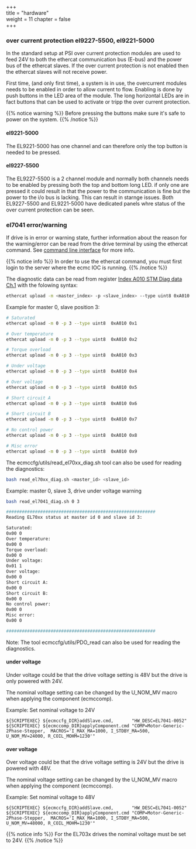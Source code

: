 +++  
title = "hardware"   
weight = 11
chapter = false  
+++

### over current protection el9227-5500, el9221-5000
In the standard setup at PSI over current protection modules are used to feed 24V to both the ethercat communication bus (E-bus) and the power bus of the ethercat slaves. If the over current protection is not enabled then the ethercat slaves will not receive power.

First time, (and only first time), a system is in use, the overcurrent modules needs to be enabled in order to allow current to flow. Enabling is done by push buttons in the LED area of the module. The long horizontal LEDs are in fact buttons that can be used to activate or tripp the over current protection. 

{{% notice warning %}}
Before pressing the buttons make sure it's safe to power on the system.
{{% /notice %}}

#### el9221-5000
The EL9221-5000 has one channel and can therefore only the top button is needed to be pressed.

#### el9227-5500 
The EL9227-5500 is a 2 channel module and normally both channels needs to be enabled by pressing both the top and bottom long LED. if only one are pressed it could result in that the power to the communication is fine but the power to the i/o bus is lacking. This can result in starnge issues. Both EL9227-5500 and EL9221-5000 have dedicated panels whre status of the over current protection can be seen.

### el7041 error/warning
If drive is in error or warning state, further information about the reason for the warning/error can be read from the drive terminal by using the ethercat command. See [command line interface](ethercatcli) for more info.

{{% notice info %}}
In order to use the ethercat command, you must first login to the server where the ecmc IOC is running.
{{% /notice %}}


The diagnostic data can be read from register [Index A010 STM Diag data Ch.1](https://infosys.beckhoff.com/english.php?content=../content/1033/el70x1/2286662027.html&id=126846504617985959) with the folowing syntax:

```bash
ethercat upload -m <master_index> -p <slave_index> --type uint8 0xA010 <subindex>
```
Example for master 0, slave position 3:
```bash
# Saturated
ethercat upload -m 0 -p 3 --type uint8  0xA010 0x1

# Over temperature
ethercat upload -m 0 -p 3 --type uint8  0xA010 0x2

# Torque overload
ethercat upload -m 0 -p 3 --type uint8  0xA010 0x3

# Under voltage
ethercat upload -m 0 -p 3 --type uint8  0xA010 0x4

# Over voltage
ethercat upload -m 0 -p 3 --type uint8  0xA010 0x5

# Short circuit A
ethercat upload -m 0 -p 3 --type uint8  0xA010 0x6

# Short circuit B
ethercat upload -m 0 -p 3 --type uint8  0xA010 0x7

# No control power
ethercat upload -m 0 -p 3 --type uint8  0xA010 0x8

# Misc error
ethercat upload -m 0 -p 3 --type uint8  0xA010 0x9
```

The ecmccfg/utils/read_el70xx_diag.sh tool can also be used for reading the diagnostics:
```bash
bash read_el70xx_diag.sh <master_id> <slave_id>
```

Example: master 0, slave 3, drive under voltage warning
```bash
bash read_el7041_diag.sh 0 3

#########################################################
Reading EL70xx status at master id 0 and slave id 3:

Saturated:
0x00 0
Over temperature:
0x00 0
Torque overload:
0x00 0
Under voltage:
0x01 1
Over voltage:
0x00 0
Short circuit A:
0x00 0
Short circuit B:
0x00 0
No control power:
0x00 0
Misc error:
0x00 0

#########################################################

```
Note: The tool ecmccfg/utils/PDO_read can also be used for reading the diagnostics.

#### under voltage
Under voltage could be that the drive voltage setting is 48V but the drive is only powered with 24V.

The nominal voltage setting can be changed by the U_NOM_MV macro when applying the component (ecmccomp).

Example: Set nominal voltage to 24V
```
${SCRIPTEXEC} ${ecmccfg_DIR}addSlave.cmd,       "HW_DESC=EL7041-0052"
${SCRIPTEXEC} ${ecmccomp_DIR}applyComponent.cmd "COMP=Motor-Generic-2Phase-Stepper,  MACROS='I_MAX_MA=1000, I_STDBY_MA=500, U_NOM_MV=24000, R_COIL_MOHM=1230'"

```

#### over voltage
Over voltage could be that the drive voltage setting is 24V but the drive is powered with 48V.

The nominal voltage setting can be changed by the U_NOM_MV macro when applying the component (ecmccomp).

Example: Set nominal voltage to 48V
```
${SCRIPTEXEC} ${ecmccfg_DIR}addSlave.cmd,       "HW_DESC=EL7041-0052"
${SCRIPTEXEC} ${ecmccomp_DIR}applyComponent.cmd "COMP=Motor-Generic-2Phase-Stepper,  MACROS='I_MAX_MA=1000, I_STDBY_MA=500, U_NOM_MV=48000, R_COIL_MOHM=1230'"

```

{{% notice info %}}
For the EL703x drives the nominal voltage must be set to 24V.
{{% /notice %}}
